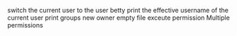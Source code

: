 switch the current user to the user betty
print the effective username of the current user
print groups
new owner
empty file
exceute permission
Multiple permissions
